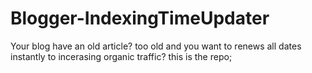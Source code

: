 # Blogger-IndexingTimeUpdater
Your blog have an old article? too old and you want to renews all dates instantly to incerasing organic traffic? this is the repo;
